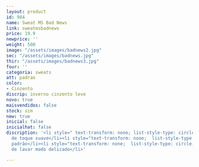 ```yaml
---
layout: product
id: 984
name: Sweat MS Bad News
link: sweatmsbadnews
price: 19.9
newprice: ''
weight: 500
image: "/assets/images/badnews2.jpg"
sec: "/assets/images/badnews.jpg"
thir: "/assets/images/badnews3.jpg"
four: ''
categoria: sweats
att: padrao
color:
- Cinzento
discrip: inverno cinzento leve
novo: true
maisvendidos: false
stock: sim
new: true
inicial: false
inicialhat: false
discription: '<li style=" text-transform: none; list-style-type: circle; ">Tecido
  de toque suave</li><li style="text-transform: none;  list-style-type: circle; ">Sweat
  padrão</li><li style="text-transform: none;  list-style-type: circle; ">Máquina
  de lavar modo delicado</li>'

---
```

